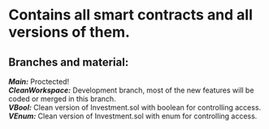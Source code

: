 # Contains all smart contracts and all versions of them.    

## Branches and material:     

***Main:*** Proctected!     
***CleanWorkspace:*** Development branch, most of the new features will be coded or merged in this branch.    
***VBool:*** Clean version of Investment.sol with boolean for controlling access.     
***VEnum:*** Clean version of Investment.sol with enum for controlling access.      



